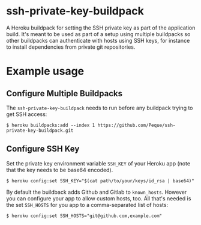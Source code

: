 # ssh-private-key-buildpack

A Heroku buildpack for setting the SSH private key as part of the application
build. It's meant to be used as part of a setup using multiple buildpacks so
other buildpacks can authenticate with hosts using SSH keys, for instance to
install dependencies from private git repositories.

# Example usage

## Configure Multiple Buildpacks

The `ssh-private-key-buildpack` needs to run before any buildpack trying to get
SSH access:

    $ heroku buildpacks:add --index 1 https://github.com/Peque/ssh-private-key-buildpack.git

## Configure SSH Key

Set the private key environment variable `SSH_KEY` of your Heroku app (note
that the key needs to be base64 encoded).

    $ heroku config:set SSH_KEY="$(cat path/to/your/keys/id_rsa | base64)"

By default the buildback adds Github and Gitlab to `known_hosts`. However you
can configure your app to allow custom hosts, too. All that's needed is the set
`SSH_HOSTS` for you app to a comma-separated list of hosts:

    $ heroku config:set SSH_HOSTS="git@github.com,example.com"
